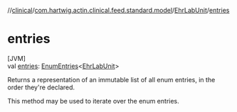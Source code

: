 //[clinical](../../../index.md)/[com.hartwig.actin.clinical.feed.standard.model](../index.md)/[EhrLabUnit](index.md)/[entries](entries.md)

# entries

[JVM]\
val [entries](entries.md): [EnumEntries](https://kotlinlang.org/api/latest/jvm/stdlib/kotlin.enums/-enum-entries/index.html)&lt;[EhrLabUnit](index.md)&gt;

Returns a representation of an immutable list of all enum entries, in the order they're declared.

This method may be used to iterate over the enum entries.
